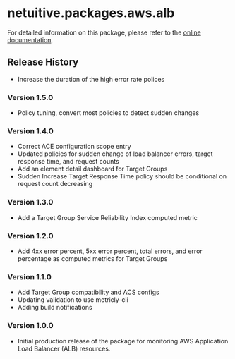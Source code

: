 # netuitive.packages.aws.alb

For detailed information on this package, please refer to the [online documentation](https://help.netuitive.com/Content/Integrations/aws.htm).

## Release History

* Increase the duration of the high error rate polices

### Version 1.5.0

* Policy tuning, convert most policies to detect sudden changes

### Version 1.4.0

* Correct ACE configuration scope entry
* Updated policies for sudden change of load balancer errors, target response time, and request counts
* Add an element detail dashboard for Target Groups
* Sudden Increase Target Response Time policy should be conditional on request count decreasing

### Version 1.3.0

* Add a Target Group Service Reliability Index computed metric

### Version 1.2.0

* Add 4xx error percent, 5xx error percent, total errors, and error percentage as computed metrics for Target Groups

### Version 1.1.0

* Add Target Group compatibility and ACS configs
* Updating validation to use metricly-cli
* Adding build notifications

### Version 1.0.0

* Initial production release of the package for monitoring AWS Application Load Balancer (ALB) resources.
